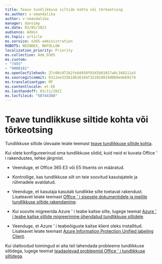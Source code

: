 ```yaml
---
title: Teave tundlikkuse siltide kohta või tõrkeotsing
ms.author: v-smandalika
author: v-smandalika
manager: dansimp
ms.date: 03/05/2021
audience: Admin
ms.topic: article
ms.service: o365-administration
ROBOTS: NOINDEX, NOFOLLOW
localization_priority: Priority
ms.collection: Adm_O365
ms.custom:
- "7455"
- "9000181"
ms.openlocfilehash: 27c08c071b2feb8458f03d2b01017a6c348111a3
ms.sourcegitcommit: 6312ee31561db36104f32282d019d069ede69174
ms.translationtype: MT
ms.contentlocale: et-EE
ms.lasthandoff: 03/11/2021
ms.locfileid: "50744388"
---
```

# <a name="learn-about-or-troubleshoot-sensitivity-labels"></a>Teave tundlikkuse siltide kohta või tõrkeotsing

Tundlikkuse siltide ülevaate leiate teemast [teave tundlikkuse siltide kohta](https://docs.microsoft.com/microsoft-365/compliance/sensitivity-labels).

Kui olete konfigureerinud oma tundlikkuse sildid, kuid neid ei kuvata Office ' i rakendustes, tehke järgmist.

- Veenduge, et Office 365 E3 või E5 litsents on määratud.

- Kontrollige, kas tundlikkuse silt on teie soovitud kasutajatele ja rühmadele avaldatud.

- Veenduge, et kasutaja kasutab tundlikke silte toetavat rakendust. Lisateavet leiate teemast [Office ' i sisesele dokumentidele ja meilile tundlikkuse siltide rakendamine](https://support.microsoft.com/topic/apply-sensitivity-labels-to-your-files-and-email-in-office-2f96e7cd-d5a4-403b-8bd7-4cc636bae0f9).

- Kui soovite migreerida Azure ' i teabe kaitse silte, lugege teemat [Azure ' i teabe kaitse siltide migreerimine ühendatud tundlikkuse siltidele](https://docs.microsoft.com/azure/information-protection/configure-policy-migrate-labels).

- Veenduge, et Azure ' i teabeõiguste kaitse klient oleks installitud. Lisateavet leiate teemast [Azure Information Protection Unified labeling Client](https://docs.microsoft.com/azure/information-protection/rms-client/unifiedlabelingclient-version-release-history).

Kui ülaltoodud toimingud ei aita teil lahendada probleeme tundlikkuse siltidega, lugege teemat [teadaolevad probleemid Office ' i tundlikkuse siltidega](https://support.microsoft.com/topic/known-issues-with-sensitivity-labels-in-office-b169d687-2bbd-4e21-a440-7da1b2743edc).
